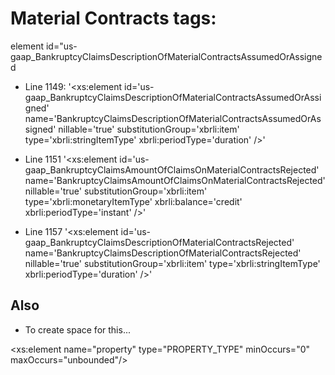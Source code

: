 
# Material Contracts tags:

element id="us-gaap_BankruptcyClaimsDescriptionOfMaterialContractsAssumedOrAssigned

* Line 1149:
'<xs:element id='us-gaap_BankruptcyClaimsDescriptionOfMaterialContractsAssumedOrAssigned' name='BankruptcyClaimsDescriptionOfMaterialContractsAssumedOrAssigned' nillable='true' substitutionGroup='xbrli:item' type='xbrli:stringItemType' xbrli:periodType='duration' />'


* Line 1151
'<xs:element id='us-gaap_BankruptcyClaimsAmountOfClaimsOnMaterialContractsRejected' name='BankruptcyClaimsAmountOfClaimsOnMaterialContractsRejected' nillable='true' substitutionGroup='xbrli:item' type='xbrli:monetaryItemType' xbrli:balance='credit' xbrli:periodType='instant' />'

* Line 1157
'<xs:element id='us-gaap_BankruptcyClaimsDescriptionOfMaterialContractsRejected' name='BankruptcyClaimsDescriptionOfMaterialContractsRejected' nillable='true' substitutionGroup='xbrli:item' type='xbrli:stringItemType' xbrli:periodType='duration' />'


## Also

* To create space for this...

<xs:element name="property" type="PROPERTY_TYPE" minOccurs="0" maxOccurs="unbounded"/>
